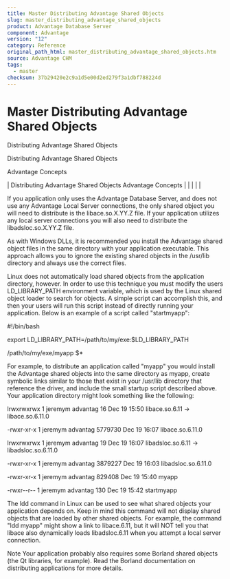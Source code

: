 ```yaml
---
title: Master Distributing Advantage Shared Objects
slug: master_distributing_advantage_shared_objects
product: Advantage Database Server
component: Advantage
version: "12"
category: Reference
original_path_html: master_distributing_advantage_shared_objects.htm
source: Advantage CHM
tags:
  - master
checksum: 37b29420e2c9a1d5e00d2ed279f3a1dbf788224d
---
```


# Master Distributing Advantage Shared Objects

Distributing Advantage Shared Objects

Distributing Advantage Shared Objects

Advantage Concepts

| Distributing Advantage Shared Objects  Advantage Concepts |  |  |  |  |

If you application only uses the Advantage Database Server, and does not use any Advantage Local Server connections, the only shared object you will need to distribute is the libace.so.X.YY.Z file. If your application utilizes any local server connections you will also need to distribute the libadsloc.so.X.YY.Z file.

As with Windows DLLs, it is recommended you install the Advantage shared object files in the same directory with your application executable. This approach allows you to ignore the existing shared objects in the /usr/lib directory and always use the correct files.

Linux does not automatically load shared objects from the application directory, however. In order to use this technique you must modify the users LD\_LIBRARY\_PATH environment variable, which is used by the Linux shared object loader to search for objects. A simple script can accomplish this, and then your users will run this script instead of directly running your application. Below is an example of a script called "startmyapp":

#!/bin/bash

export LD\_LIBRARY\_PATH=/path/to/my/exe:$LD\_LIBRARY\_PATH

/path/to/my/exe/myapp $\*

For example, to distribute an application called "myapp" you would install the Advantage shared objects into the same directory as myapp, create symbolic links similar to those that exist in your /usr/lib directory that reference the driver, and include the small startup script described above. Your application directory might look something like the following:

lrwxrwxrwx 1 jeremym advantag 16 Dec 19 15:50 libace.so.6.11 -> libace.so.6.11.0

-rwxr-xr-x 1 jeremym advantag 5779730 Dec 19 16:07 libace.so.6.11.0

lrwxrwxrwx 1 jeremym advantag 19 Dec 19 16:07 libadsloc.so.6.11 -> libadsloc.so.6.11.0

-rwxr-xr-x 1 jeremym advantag 3879227 Dec 19 16:03 libadsloc.so.6.11.0

-rwxr-xr-x 1 jeremym advantag 829408 Dec 19 15:40 myapp

-rwxr--r-- 1 jeremym advantag 130 Dec 19 15:42 startmyapp

The ldd command in Linux can be used to see what shared objects your application depends on. Keep in mind this command will not display shared objects that are loaded by other shared objects. For example, the command "ldd myapp" might show a link to libace.6.11, but it will NOT tell you that libace also dynamically loads libadsloc.6.11 when you attempt a local server connection.

Note Your application probably also requires some Borland shared objects (the Qt libraries, for example). Read the Borland documentation on distributing applications for more details.
